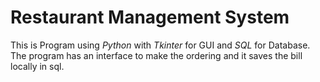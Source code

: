 # Restaurant Management System
This is Program using *Python* with *Tkinter* for GUI and *SQL* for Database.<br>
The program has an interface to make the ordering and it saves the bill locally in sql.
